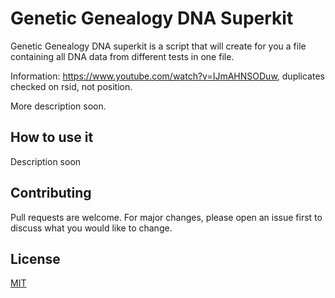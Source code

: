 # Genetic Genealogy DNA Superkit

Genetic Genealogy DNA superkit is a script that will create for you a file containing all DNA data from different tests in one file. 

Information: https://www.youtube.com/watch?v=IJmAHNSODuw, duplicates checked on rsid, not position.

More description soon.


## How to use it

Description soon


## Contributing
Pull requests are welcome. For major changes, please open an issue first to discuss what you would like to change.


## License
[MIT](https://choosealicense.com/licenses/mit/)
